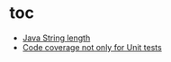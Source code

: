 # toc

- [Java String length](Java_String_length/Java_String_length.md)
- [Code coverage not only for Unit tests](Code_coverage_not_only_for_Unit_tests/Code_coverage_not_only_for_Unit_tests.md)
